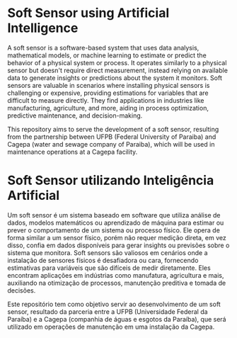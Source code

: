# Soft Sensor using Artificial Intelligence

A soft sensor is a software-based system that uses data analysis, mathematical models, or machine learning to estimate or predict the behavior of a physical system or process. It operates similarly to a physical sensor but doesn't require direct measurement, instead relying on available data to generate insights or predictions about the system it monitors. Soft sensors are valuable in scenarios where installing physical sensors is challenging or expensive, providing estimations for variables that are difficult to measure directly. They find applications in industries like manufacturing, agriculture, and more, aiding in process optimization, predictive maintenance, and decision-making.

This repository aims to serve the development of a soft sensor, resulting from the partnership between UFPB (Federal University of Paraiba) and Cagepa (water and sewage company of Paraiba), which will be used in maintenance operations at a Cagepa facility.

# Soft Sensor utilizando Inteligência Artificial

Um soft sensor é um sistema baseado em software que utiliza análise de dados, modelos matemáticos ou aprendizado de máquina para estimar ou prever o comportamento de um sistema ou processo físico. Ele opera de forma similar a um sensor físico, porém não requer medição direta, em vez disso, confia em dados disponíveis para gerar insights ou previsões sobre o sistema que monitora. Soft sensors são valiosos em cenários onde a instalação de sensores físicos é desafiadora ou cara, fornecendo estimativas para variáveis que são difíceis de medir diretamente. Eles encontram aplicações em indústrias como manufatura, agricultura e mais, auxiliando na otimização de processos, manutenção preditiva e tomada de decisões.

Este repositório tem como objetivo servir ao desenvolvimento de um soft sensor, resultado da parceria entre a UFPB (Universidade Federal da Paraíba) e a Cagepa (companhia de águas e esgotos da Paraíba), que será utilizado em operações de manutenção em uma instalação da Cagepa.

